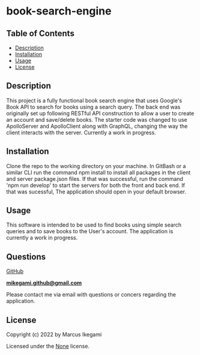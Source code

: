 
# book-search-engine


## Table of Contents
* [Description](#description)
* [Installation](#installation)
* [Usage](#usage)
* [License](#license)

## Description 

This project is a fully functional book search engine that uses Google's Book API to search for books using a search query. The back end was originally set up following RESTful API construction to allow a user to create an account and save/delete books. The starter code was changed to use ApolloServer and ApolloClient along with GraphQL, changing the way the client interacts with the server. Currently a work in progress.

## Installation

Clone the repo to the working directory on your machine. In GitBash or a similar CLI run the command npm install to install all packages in the client and server package.json files. If that was successful, run the command 'npm run develop' to start the servers for both the front and back end. If that was sucessful, The application should open in your default browser.

## Usage

This software is intended to be used to find books using simple search queries and to save books to the User's account. The application is currently a work in progress.

## Questions

[GitHub](https://github.com/marcusikegami)

**mikegami.github@gmail.com**

Please contact me via email with questions or concers regarding the application.

## License

  Copyright (c) 2022 by Marcus Ikegami
  
  Licensed under the [None](LICENSE.txt) license.
  

